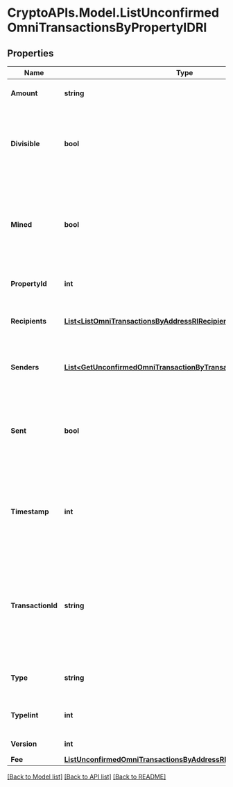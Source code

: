 # CryptoAPIs.Model.ListUnconfirmedOmniTransactionsByPropertyIDRI

## Properties

Name | Type | Description | Notes
------------ | ------------- | ------------- | -------------
**Amount** | **string** | Defines the amount of the sent tokens. | 
**Divisible** | **bool** | Defines whether the attribute can be divisible or not, as boolean. E.g., if it is \&quot;true\&quot;, the attribute is divisible. | 
**Mined** | **bool** | Defines whether the transaction has been mined or not, as boolean. E.g. if set to \&quot;true\&quot;, it means the transaction is mined. | 
**PropertyId** | **int** | Represents the identifier of the tokens to send. | 
**Recipients** | [**List&lt;ListOmniTransactionsByAddressRIRecipients&gt;**](ListOmniTransactionsByAddressRIRecipients.md) | Represents an object of addresses that receive the transactions. | 
**Senders** | [**List&lt;GetUnconfirmedOmniTransactionByTransactionIDTxidRISenders&gt;**](GetUnconfirmedOmniTransactionByTransactionIDTxidRISenders.md) | Represents an object of addresses that provide the funds. | 
**Sent** | **bool** | Defines whether the transaction has been sent or not, as boolean. E.g. if set to \&quot;true\&quot;, it means the transaction is sent. | 
**Timestamp** | **int** | Defines the exact date/time in Unix Timestamp when this transaction was mined, confirmed or first seen in Mempool, if it is unconfirmed. | 
**TransactionId** | **string** | Represents the unique identifier of a transaction, i.e. it could be &#x60;transactionId&#x60; in UTXO-based protocols like Bitcoin, and transaction &#x60;hash&#x60; in Ethereum blockchain. | 
**Type** | **string** | Defines the type of the transaction as a string. | 
**TypeIint** | **int** | Defines the type of the transaction as a number. | 
**Version** | **int** | Defines the specific version. | 
**Fee** | [**ListUnconfirmedOmniTransactionsByAddressRIFee**](ListUnconfirmedOmniTransactionsByAddressRIFee.md) |  | 

[[Back to Model list]](../README.md#documentation-for-models) [[Back to API list]](../README.md#documentation-for-api-endpoints) [[Back to README]](../README.md)

